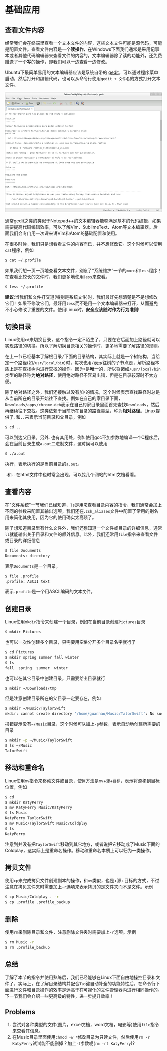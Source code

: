 基础应用
=======

## 查看文件内容
经常我们会在终端里查看一个文本文件的内容，这些文本文件可能是源代码，可能是配置文件。查看文件内容是一个**读操作**，在Windows下面我们通常是采用记事本或者其他代码编辑器来查看文件的内容的，文本编辑器除了读的功能外，还免费赠送了一个**写**的操作，即我们可以一边查看一边修改。

Ubuntu下最简单易用的文本编辑器应该是系统自带的 [gedit](https://apps.ubuntu.com/cat/applications/gedit/)，可以通过程序菜单启动，然后打开和编辑代码，也可以从命令行使用`gedit + 文件名`的方式打开文本文件。

![app00](./pics/apps/app00.png)

通常gedit之类的类似于Notepad++的文本编辑器能够满足基本的代码编辑，如果需要提高代码编辑效率，可以了解Vim、SublimeText、Atom等文本编辑器。后面我们会专门用一次课来讲Vim和Atom的基础配置和使用。

在很多时候，我们只是想看看文件的内容而已，并不想修改它。这个时候可以使用`cat`程序，例如
```bash
$ cat ~/.profile
```

如果我们想一页一页地查看文本文件，别忘了“系统维护”一节的`more`和`less`程序！在查看比较长的文件时，我们更多地使用`less`来查看。
```bash
$ less ~/.profile
```

**建议**:当我们和文件打交道(特别是系统文件)时，我们最好先想清楚是不是想修改它们！如果不修改它们，最好用`less`而不是用一个文本编辑器来打开，从而避免不小心修改了重要的文件。使用Linux时，**安全应该随时作为行为准则!**

## 切换目录
Linux使用`cd`来切换目录，这个指令一定不陌生了，只要在它后面加上路径就可以实现路径的切换。所以了解切换目录相关的操作时，更多地需要了解路径的规则。

在上一节已经基本了解根目录`/`下面的目录结构，其实际上就是一个树结构，当给定一个路径(如`/usr/local/bin`)时，每次使用`/`表示往树的子节点走，解析路径本质上是在查找树内进行查找的操作。因为`/`是**唯一**的，所以将诸如`/usr/local/bin`类型的路径称为**绝对路径**，使用绝对路径不容易出错，但是在目录较深时不太方便。

除了绝对路径之外，我们还接触过没有加`/`的情况，这个时候表示查找路径时总是从当前所在的目录开始往下查找。例如在自己的家目录下面，`Downloads/apps/chrome.deb`表示在自己的家目录里面首先查找`Downloads`，然后再继续往下查找。这类依赖于当前所在目录的路径类型，称为**相对路径**。Linux提供了`.`和`..`来表示当前目录和父目录，例如
```bash
$ cd ..
```
可以到达父目录。另外`.`也有其用处，例如使用gcc不加参数地编译一个C程序后，会在当前目录生成`a.out`二进制文件，这时候可以使用
```bash
$ ./a.out
```
执行，表示执行的是当前目录的`a.out`。

`.`和`..`在html文件中也时常会出现，可以找几个网站的html文档看看。

## 查看内容
在"文件系统"一节我们已经知道，`ls`是用来查看目录内容的指令，我们通常会加上不同的参数来配置其输出选项，我们还在`.zsh_aliases`文件中配置了常用的别名用来简化其使用，因为它的使用确实太高频了。

除了想知道目录里有什么文件外，我们还想知道一个文件或目录的详细信息，通常`ll`就能输出关于目录和文件的额外信息。此外，我们还常用`file`指令来查看文件或目录的详细信息
```bash
$ file Documents
Documents: directory
```
表示`Documents`是一个目录。
```bash
$ file .profile
.profile: ASCII text
```
表示`.profile`是一个用ASCII编码的文本文件。

## 创建目录
Linux使用`mkdir`指令来创建一个目录，例如在当前目录创建`Pictures`目录
```bash
$ mkdir Pictures
```
也可以一次性创建多个目录，只需要用空格分开多个目录名字就行了
```bash
$ cd Pictures
$ mkdir spring summer fall winter
$ ls
fall  spring  summer  winter
```
也可以在其它目录中创建目录，只需要给出目录就行
```bash
$ mkdir ~/Downloads/tmp
```
但是注意创建目录所在的父目录一定要存在，例如
```bash
$ mkdir ~/Music/TaylorSwift
mkdir: cannot create directory '/home/guanhao/Music/TalorSwift': No such file or directory
```
报错提示没有`~/Music`目录，这个时候可以加上`-p`参数，表示自动地创建所需要的目录
```bash
$ mkdir -p ~/Music/TaylorSwift
$ ls ~/Music
TalorSwift
```

## 移动和重命名
Linux使用`mv`指令来移动文件或目录，使用方法是`mv`+`源`+`目标`，表示将源移到目标位置，例如
```bash
$ cd
$ mkdir KatyPerry
$ mv KatyPerry Music/KatyPerry
$ ls Music
KatyPerry TaylorSwift
$ mv Music/TaylorSwift Music/Coldplay
$ ls
KatyPerry
```
注意到并没有把`TaylorSwift`移动到其它地方，或者说把它移动成了Music下面的Coldplay，这实际上是重命名操作。移动和重命名本质上可以归为一类操作。

## 拷贝文件
使用`cp`来完成拷贝文件创建副本的操作，和`mv`类似，也是+源+目标的方式，不过注意在拷贝文件夹时需要加上`-r`选项来表示拷贝的是文件夹而不是文件。示例
```bash
$ cp Music/Coldplay . -r
$ cp .profile .profile_backup
```

## 删除
使用`rm`来删除目录和文件，注意删除文件夹时需要加上`-r`选项。示例
```bash
$ rm Music -r
$ rm .profile_backup
```

## 总结
了解了本节的指令并使用熟练后，我们已经能够在Linux下面自由地操控目录和文件了，实际上，在了解目录结构并配合`Tab`键自动补全的功能特性后，在命令行下面进行文件和目录操作的效率是远高于在可视化的文件管理器内进行相同操作的。下一节我们会介绍一些更高级的特性，进一步提升效率！

## Problems
1. 尝试对各种类型的文件(图片，excel文档，word文档，电影等)使用`file`指令来查看其信息。
2. 在Music目录里面使用`chmod -w *`修改目录为只读文件，然后使用`rm -r KatyPerry`试试能不能删掉？加上`-f`参数呢(`rm -rf KatyPerry`)?
